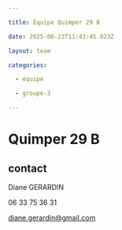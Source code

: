 ```yaml
---

title: Équipe Quimper 29 B

date: 2025-06-23T11:43:45.023Z

layout: team

categories:

  - équipe

  - groupe-3

---
```


# Quimper 29 B



## contact 

Diane GERARDIN

06 33 75 36 31

diane.gerardin@gmail.com

